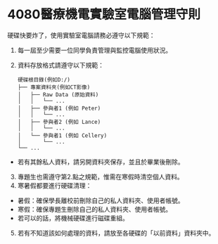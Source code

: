 # 4080醫療機電實驗室電腦管理守則
硬碟快要炸了，使用實驗室電腦請務必遵守以下規範：
1. 每一屆至少需要一位同學負責管理與監控電腦使用狀況。
2. 資料存放格式請遵守以下規範：

    ```
    硬碟根目錄(例如D:/)
    ├── 專案資料夾(例如CT影像)
    │   ├── Raw Data (原始資料)
    │   │   └── ...
    │   ├── 參與者1 (例如 Peter)
    │   │   └── ...
    │   ├── 參與者2 (例如 Lance)
    │   │   └── ...
    │   └── 參與者1 (例如 Cellery)
    │       └── ...
    └── ...
    ```
- 若有其餘私人資料，請另開資料夾保存，並且於畢業後刪除。

3. 專題生也需遵守第2.點之規範，惟需在寒假時清空個人資料。
4. 寒暑假都要進行硬碟清理：
- 暑假：確保學長離校前刪除自己的私人資料夾、使用者帳號。
- 寒假：確保專題生刪除自己的私人資料夾、使用者帳號。
- 若可以的話，將機械硬碟進行磁碟重組。
5. 若有不知道該如何處理的資料，請放至各硬碟的「以前資料」資料夾中。
